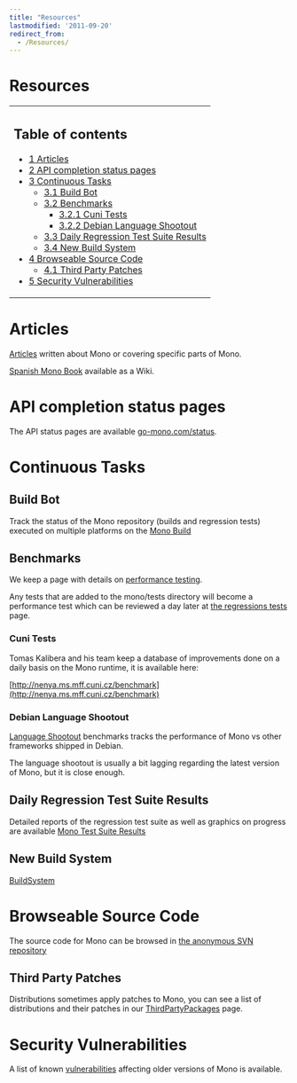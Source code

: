 ```yaml
---
title: "Resources"
lastmodified: '2011-09-20'
redirect_from:
  - /Resources/
---
```


Resources
=========

<table>
<col width="100%" />
<tbody>
<tr class="odd">
<td align="left"><h2>Table of contents</h2>
<ul>
<li><a href="#articles">1 Articles</a></li>
<li><a href="#api-completion-status-pages">2 API completion status pages</a></li>
<li><a href="#continuous-tasks">3 Continuous Tasks</a>
<ul>
<li><a href="#build-bot">3.1 Build Bot</a></li>
<li><a href="#benchmarks">3.2 Benchmarks</a>
<ul>
<li><a href="#cuni-tests">3.2.1 Cuni Tests</a></li>
<li><a href="#debian-language-shootout">3.2.2 Debian Language Shootout</a></li>
</ul></li>
<li><a href="#daily-regression-test-suite-results">3.3 Daily Regression Test Suite Results</a></li>
<li><a href="#new-build-system">3.4 New Build System</a></li>
</ul></li>
<li><a href="#browseable-source-code">4 Browseable Source Code</a>
<ul>
<li><a href="#third-party-patches">4.1 Third Party Patches</a></li>
</ul></li>
<li><a href="#security-vulnerabilities">5 Security Vulnerabilities</a></li>
</ul></td>
</tr>
</tbody>
</table>

Articles
========

[Articles](/Articles) written about Mono or covering specific parts of Mono.

[Spanish Mono Book](http://tornatmico.org/libro/LibroMono) available as a Wiki.

API completion status pages
===========================

The API status pages are available [go-mono.com/status](http://go-mono.com/status/).

Continuous Tasks
================

Build Bot
---------

Track the status of the Mono repository (builds and regression tests) executed on multiple platforms on the [Mono Build](http://wrench.mono-project.com/builds)

Benchmarks
----------

We keep a page with details on [performance testing](/PerformanceTesting).

Any tests that are added to the mono/tests directory will become a performance test which can be reviewed a day later at [the regressions tests](http://nenya.ms.mff.cuni.cz/projects/mono/benchmarks/rtests.phtml) page.

### Cuni Tests

Tomas Kalibera and his team keep a database of improvements done on a daily basis on the Mono runtime, it is available here:

[http://nenya.ms.mff.cuni.cz/benchmark](http://nenya.ms.mff.cuni.cz/benchmark)

### Debian Language Shootout

[Language Shootout](http://shootout.alioth.debian.org/debian/benchmark.php?test=all&lang=csharp&lang2=java) benchmarks tracks the performance of Mono vs other frameworks shipped in Debian.

The language shootout is usually a bit lagging regarding the latest version of Mono, but it is close enough.

Daily Regression Test Suite Results
-----------------------------------

Detailed reports of the regression test suite as well as graphics on progress are available [Mono Test Suite Results](http://mono.ximian.com/tests)

New Build System
----------------

[BuildSystem](/BuildSystem)

Browseable Source Code
======================

The source code for Mono can be browsed in [the anonymous SVN repository](http://anonsvn.mono-project.com/)

Third Party Patches
-------------------

Distributions sometimes apply patches to Mono, you can see a list of distributions and their patches in our [ThirdPartyPackages](/ThirdPartyPackages) page.

Security Vulnerabilities
========================

A list of known [vulnerabilities](/Vulnerabilities) affecting older versions of Mono is available.
